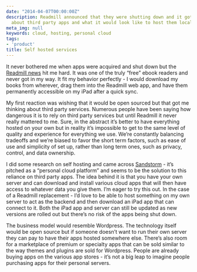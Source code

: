 ```yaml
---
date: "2014-04-07T00:00:00Z"
description: Readmill announced that they were shutting down and it got me thinking
  about third party apps and what it would look like to host them locally.
meta_img: null
keywords: cloud, hosting, personal cloud
tags:
- 'product'
title: Self hosted services
---
```


It never bothered me when apps were acquired and shut down but the <a href="https://readmill.com/epilogue" target="_blank">Readmill news</a> hit me hard. It was one of the truly “free” ebook readers and never got in my way. It fit my behavior perfectly - I would download my books from wherever, drag them into the Readmill web app, and have them permanently accessible on my iPad after a quick sync.

My first reaction was wishing that it would be open sourced but that got me thinking about third party services. Numerous people have been saying how dangerous it is to rely on third party services but until Readmill it never really mattered to me. Sure, in the abstract it’s better to have everything hosted on your own but in reality it’s impossible to get to the same level of quality and experience for everything we use. We’re constantly balancing tradeoffs and we’re biased to favor the short term factors, such as ease of use and simplicity of set up, rather than long term ones, such as privacy, control, and data ownership.

I did some research on self hosting and came across <a href="http://sandstorm.io/" target="_blank">Sandstorm</a> - it’s pitched as a “personal cloud platform” and seems to be the solution to this reliance on third party apps. The idea behind it is that you have your own server and can download and install various cloud apps that will then have access to whatever data you give them. I’m eager to try this out. In the case of a Readmill replacement - I’d love to be able to host something on my own server to act as the backend and then download an iPad app that can connect to it. Both the iPad app and server can still be updated as new versions are rolled out but there’s no risk of the apps being shut down.

The business model would resemble Wordpress. The technology itself would be open source but if someone doesn’t want to run their own server they can pay to have their apps hosted somewhere else. There’s also room for a marketplace of premium or specialty apps that can be sold similar to the way themes and plugins are sold for Wordpress. People are already buying apps on the various app stores - it’s not a big leap to imagine people purchasing apps for their personal servers.